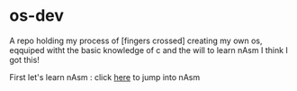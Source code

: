 # os-dev
A repo holding my process of [fingers crossed] creating my own os, eqquiped witht the basic knowledge of c and the will to learn nAsm I think I got this!

First let's learn nAsm : click [here](./nAsm/README.md) to jump into nAsm